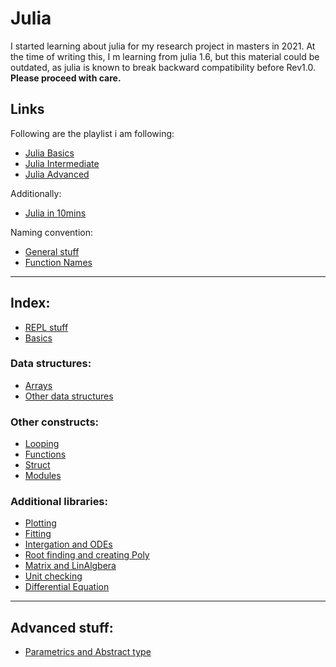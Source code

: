 # Julia

I started learning about julia for my research project in masters in 2021. At the time of writing this, I m learning from julia 1.6, but this material could be outdated, as julia is known to break backward compatibility before Rev1.0. **Please proceed with care.**   

## Links

Following are the playlist i am following:   

* [Julia Basics](https://youtu.be/5fJs3zE3Jgo)
* [Julia Intermediate]()
* [Julia Advanced]()

Additionally:

* [Julia in 10mins](https://youtu.be/eDtVDMjZ6Nc)
   
Naming convention:   
   
* [General stuff](https://docs.julialang.org/en/v1/manual/style-guide/#Use-naming-conventions-consistent-with-Julia-base/)
* [Function Names](https://docs.julialang.org/en/v1/manual/style-guide/#Write-functions-with-argument-ordering-similar-to-Julia-Base)   
___
## Index:
   
* [REPL stuff](./repl.md)
* [Basics](./basics.md)

### Data structures:
* [Arrays](./arrays.md)
* [Other data structures](./datatypes.md)

### Other constructs:
* [Looping](./looping.md)
* [Functions](./functions.md)
* [Struct](./struct.md)
* [Modules](./modules.md)

### Additional libraries:

* [Plotting](./plot.md)
* [Fitting](./fitting.md)
* [Intergation and ODEs](./intODE.md)
* [Root finding and creating Poly](./rootPOLY.md)
* [Matrix and LinAlgbera](./matlinalg.md)
* [Unit checking](./unitfull.md)
* [Differential Equation](./diffeq.md)
___
## Advanced stuff:

* [Parametrics and Abstract type](./datatypes.md)
